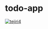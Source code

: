 # todo-app

[![tejiri4](https://circleci.com/gh/tejiri4/todo-app.svg?style=svg&branch=master&circle-token=2c20d6a7f1480044fcfac9e9a109ecee7667cb79)](https://circleci.com/gh/tejiri4/todo-app/tree/master)
